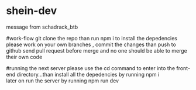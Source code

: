 # shein-dev
message from schadrack_btb

#work-flow
git clone the repo than run npm i to install the depedencies
please work on your own branches , commit the changes than push to github
send pull request before merge and no one should be able to merge their own code

#running the next server
please use the cd command to enter into the front-end directory...than install all the depedencies by running npm i <br/>
later on run the server by running npm run dev 
